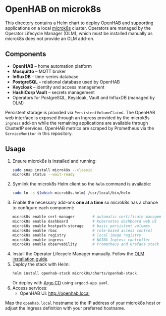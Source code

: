 # OpenHAB on microk8s

This directory contains a Helm chart to deploy OpenHAB and supporting
applications on a local [microk8s](https://microk8s.io/) cluster. Operators are
managed by the Operator Lifecycle Manager (OLM), which must be installed
manually as microk8s does not provide an OLM add-on.

## Components

- **OpenHAB** – home automation platform
- **Mosquitto** – MQTT broker
- **InfluxDB** – time-series database
- **PostgreSQL** – relational database used by OpenHAB
- **Keycloak** – identity and access management
- **HashiCorp Vault** – secrets management
- Operators for PostgreSQL, Keycloak, Vault and InfluxDB (managed by OLM)

Persistent storage is provided via `PersistentVolumeClaim`s. The OpenHAB web
interface is exposed through an Ingress provided by the microk8s `ingress`
add-on while the remaining applications are
available through ClusterIP services. OpenHAB metrics are scraped by
Prometheus via the `ServiceMonitor` in this repository.

## Usage

1. Ensure microk8s is installed and running:
   ```bash
   sudo snap install microk8s --classic
   microk8s status --wait-ready
   ```
1. Symlink the microk8s Helm client so the `helm` command is available:
   ```bash
   sudo ln -s $(which microk8s.helm) /usr/local/bin/helm
   ```
1. Enable the necessary add-ons **one at a time** so microk8s has a chance to
   configure each component:
   ```bash
   microk8s enable cert-manager        # automatic certificate management
   microk8s enable dashboard           # Kubernetes dashboard web UI
   microk8s enable hostpath-storage    # basic persistent volumes
   microk8s enable rbac                # role-based access control
   microk8s enable registry            # local image registry
   microk8s enable ingress             # NGINX Ingress controller
   microk8s enable observability       # Prometheus and Grafana stack
   ```
1. Install the Operator Lifecycle Manager manually. Follow the [OLM installation guide](https://github.com/operator-framework/operator-lifecycle-manager#installing-olm).
1. Deploy the stack with Helm:
   ```bash
   helm install openhab-stack microk8s/charts/openhab-stack
   ```
   Or deploy with [Argo CD](https://argo-cd.readthedocs.io/) using
   `argocd-app.yaml`.
1. Access services:
   - OpenHAB UI: <http://openhab.local>

Map the `openhab.local` hostname to the IP address of your microk8s host or
adjust the Ingress definition with your preferred hostname.
